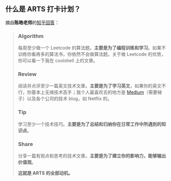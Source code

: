 ## 什么是 ARTS 打卡计划？

摘自**陈皓老师**的[知乎回答](https://www.zhihu.com/question/301150832/answer/529809529)：

> ### Algorithm
>
> 每周至少做一个 Leetcode 的算法题。**主要是为了编程训练和学习**。如果不训练你看再多的算法书，你依然不会做算法题。关于做 Leetcode 的优势，你可以看一下我在 coolshell 上的文章。
>
> ### Review
>
> 阅读并点评至少一篇英文技术文章。**主要是为了学习英文**，如果你的英文不行，你基本上无缘技术高手；我个人最喜欢去的地方是 [Medium](http://Medium.com)（需要梯子）以及各个公司的技术 blog，如 Netflix 的。
>
> ### Tip
>
> 学习至少一个技术技巧。**主要是为了总结和归纳你在日常工作中所遇到的知识点**。
>
> ### Share
>
> 分享一篇有观点和思考的技术文章。**主要是为了建立你的影响力，能够输出价值观**。
>
> **这就是 ARTS 的全部动机。**

